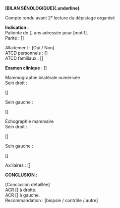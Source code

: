 **[BILAN SÉNOLOGIQUE]{.underline}**

Compte rendu avant 2ᵉ lecture du dépistage organisé

**Indication :**\
Patiente de [\] ans adressée pour [motif\].\
Parité : [\]

Allaitement : [Oui / Non\]\
ATCD personnels : [\]\
ATCD familiaux : [\]

**Examen clinique** : [\]

Mammographie bilatérale numérisée\
Sein droit :

[\]

Sein gauche :

[\]

Échographie mammaire\
Sein droit :

[\]

Sein gauche :

[\]

Axillaires : [\]

**CONCLUSION :**

[Conclusion détaillée\]\
ACR [\] à droite.\
ACR [\] à gauche.\
Recommandation : [biopsie / contrôle / autre\]
